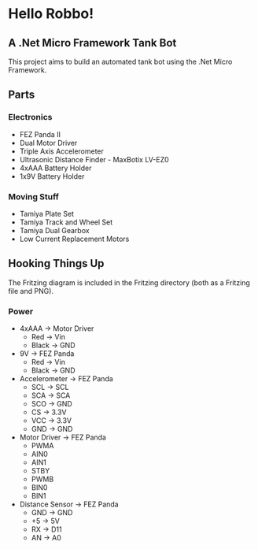 # Hello Robbo!

## A .Net Micro Framework Tank Bot

This project aims to build an automated tank bot using the .Net Micro Framework.

## Parts

### Electronics

* FEZ Panda II
* Dual Motor Driver
* Triple Axis Accelerometer
* Ultrasonic Distance Finder - MaxBotix LV-EZ0
* 4xAAA Battery Holder
* 1x9V Battery Holder

### Moving Stuff
* Tamiya Plate Set
* Tamiya Track and Wheel Set
* Tamiya Dual Gearbox
* Low Current Replacement Motors

## Hooking Things Up

The Fritzing diagram is included in the Fritzing directory (both as a Fritzing file and PNG).

### Power

* 4xAAA -> Motor Driver
	* Red -> Vin
	* Black -> GND
* 9V -> FEZ Panda
	* Red -> Vin
	* Black -> GND
* Accelerometer -> FEZ Panda
	* SCL -> SCL
	* SCA -> SCA
	* SCO -> GND
	* CS -> 3.3V
	* VCC -> 3.3V
	* GND -> GND
* Motor Driver -> FEZ Panda
	* PWMA
	* AIN0
	* AIN1
	* STBY
	* PWMB
	* BIN0
	* BIN1
* Distance Sensor -> FEZ Panda
	* GND -> GND
	* +5 -> 5V
	* RX -> D11
	* AN -> A0